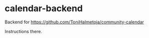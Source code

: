 # calendar-backend

Backend for https://github.com/ToniHalmetoja/community-calendar

Instructions there.
